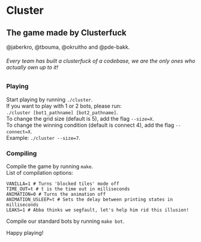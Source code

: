 # Cluster
## The game made by Clusterfuck
@jaberkro, @tbouma, @okruitho and @pde-bakk.
###### Every team has built a clusterfuck of a codebase, we are the only ones who actually own up to it!

### Playing
Start playing by running `./cluster`.<br>
If you want to play with 1 or 2 bots, please run:<br>
`./cluster [bot1_pathname] [bot2_pathname]`.<br>
To change the grid size (default is 5), add the flag `--size=X`.<br>
To change the winning condition (default is connect 4), add the flag `--connect=X`.<br>
Example: `./cluster --size=7`.<br>

### Compiling
Compile the game by running `make`.<br>
List of compilation options:
```shell script
VANILLA=1 # Turns 'blocked tiles' mode off 
TIME_OUT=t # t is the time out in milliseconds
ANIMATION=0 # Turns the animation off
ANIMATION_USLEEP=t # Sets the delay between printing states in milliseconds
LEAKS=1 # Abba thinks we segfault, let's help him rid this illusion!
```
Compile our standard bots by running `make bot`.<br>

Happy playing!
